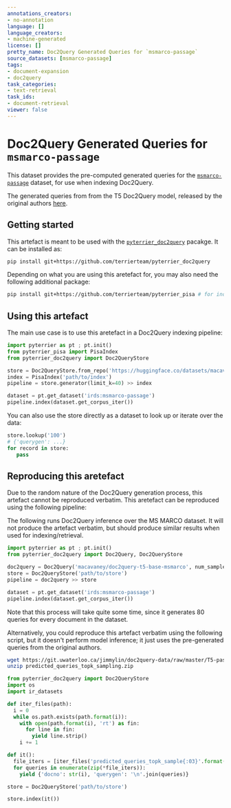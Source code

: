```yaml
---
annotations_creators:
- no-annotation
language: []
language_creators:
- machine-generated
license: []
pretty_name: Doc2Query Generated Queries for `msmarco-passage`
source_datasets: [msmarco-passage]
tags:
- document-expansion
- doc2query
task_categories:
- text-retrieval
task_ids:
- document-retrieval
viewer: false
---
```


# Doc2Query Generated Queries for `msmarco-passage`

This dataset provides the pre-computed generated queries for the [`msmarco-passage`](https://ir-datasets.com/msmarco-passage) dataset,
for use when indexing Doc2Query.

The generated queries from from the T5 Doc2Query model, released by the original authors [here](https://github.com/castorini/docTTTTTquery).

## Getting started

This artefact is meant to be used with the [`pyterrier_doc2query`](https://github.com/terrierteam/pyterrier_doc2query) pacakge. It can
be installed as:

```bash
pip install git+https://github.com/terrierteam/pyterrier_doc2query
```

Depending on what you are using this aretefact for, you may also need the following additional package:

```bash
pip install git+https://github.com/terrierteam/pyterrier_pisa # for indexing / retrieval
```

## Using this artefact

The main use case is to use this aretefact in a Doc2Query indexing pipeline:

```python
import pyterrier as pt ; pt.init()
from pyterrier_pisa import PisaIndex
from pyterrier_doc2query import Doc2QueryStore

store = Doc2QueryStore.from_repo('https://huggingface.co/datasets/macavaney/d2q-msmarco-passage')
index = PisaIndex('path/to/index')
pipeline = store.generator(limit_k=40) >> index

dataset = pt.get_dataset('irds:msmarco-passage')
pipeline.index(dataset.get_corpus_iter())
```

You can also use the store directly as a dataset to look up or iterate over the data:

```python
store.lookup('100')
# {'querygen': ...}
for record in store:
   pass
```

## Reproducing this aretefact

Due to the random nature of the Doc2Query generation process, this artefact cannot be reproduced verbatim.
This aretefact can be reproduced using the following pipeline:

The following runs Doc2Query inference over the MS MARCO dataset. It will not produce the artefact verbatim,
but should produce similar results when used for indexing/retrieval.

```python
import pyterrier as pt ; pt.init()
from pyterrier_doc2query import Doc2Query, Doc2QueryStore

doc2query = Doc2Query('macavaney/doc2query-t5-base-msmarco', num_samples=80)
store = Doc2QueryStore('path/to/store')
pipeline = doc2query >> store

dataset = pt.get_dataset('irds:msmarco-passage')
pipeline.index(dataset.get_corpus_iter())
```

Note that this process will take quite some time, since it generates 80 queries for every document in the dataset.

Alternatively, you could reproduce this artefact verbatim using the following script, but it doesn't perform
model inference; it just uses the pre-generated queries from the original authors.

```bash
wget https://git.uwaterloo.ca/jimmylin/doc2query-data/raw/master/T5-passage/predicted_queries_topk_sampling.zip
unzip predicted_queries_topk_sampling.zip
```

```python
from pyterrier_doc2query import Doc2QueryStore
import os
import ir_datasets

def iter_files(path):
  i = 0
  while os.path.exists(path.format(i)):
    with open(path.format(i), 'rt') as fin:
      for line in fin:
        yield line.strip()
    i += 1

def it():
  file_iters = [iter_files('predicted_queries_topk_sample{:03}'.format(i)+'.txt{:03}-1004000') for i in range(80)]
  for queries in enumerate(zip(*file_iters)):
    yield {'docno': str(i), 'querygen': '\n'.join(queries)}

store = Doc2QueryStore('path/to/store')

store.index(it())
```
